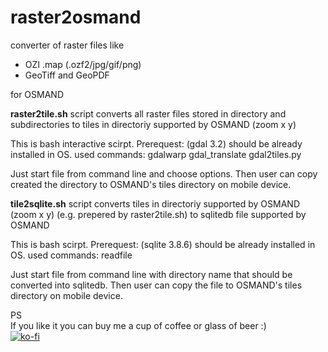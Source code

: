 # raster2osmand
converter of raster files like
- OZI .map (.ozf2/jpg/gif/png)
- GeoTiff and GeoPDF

for OSMAND

**raster2tile.sh** script converts all raster files stored in directory and subdirectories
to tiles in directoriy supported by OSMAND (zoom x y)

This is bash interactive scirpt.
Prerequest: (gdal 3.2) should be already installed in OS.
used commands: gdalwarp gdal_translate gdal2tiles.py

Just start file from command line and choose options.
Then user can copy created the directory to OSMAND's tiles directory on mobile device.

**tile2sqlite.sh** script converts tiles in directoriy supported by OSMAND (zoom x y)
(e.g. prepered by raster2tile.sh) to sqlitedb file supported by OSMAND

This is bash scirpt.
Prerequest: (sqlite 3.8.6) should be already installed in OS.
used commands: readfile


Just start file from command line with directory name that should be converted into sqlitedb.
Then user can copy the file to OSMAND's tiles directory on mobile device.

PS</br>
If you like it you can buy me a cup of coffee or glass of beer :)</br>
[![ko-fi](https://ko-fi.com/img/githubbutton_sm.svg)](https://ko-fi.com/R6R6BYXLF)
